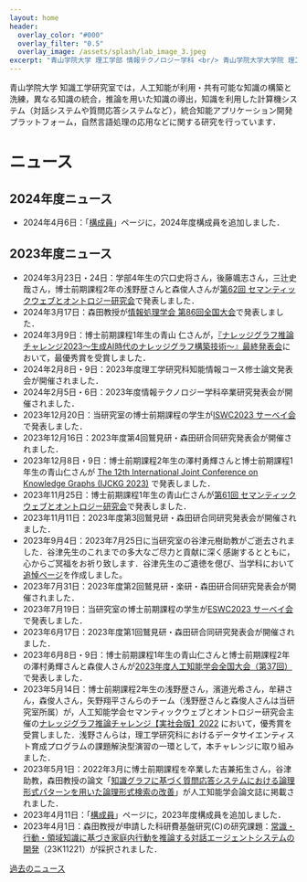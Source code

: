 ```yaml
---
layout: home
header:
  overlay_color: "#000"
  overlay_filter: "0.5"
  overlay_image: /assets/splash/lab_image_3.jpeg
excerpt: "青山学院大学 理工学部 情報テクノロジー学科 <br/> 青山学院大学大学院 理工学研究科 知能情報コース <br/> 森田研究室"
---
```


青山学院大学 知識工学研究室では，人工知能が利用・共有可能な知識の構築と洗練，異なる知識の統合，推論を用いた知識の導出，知識を利用した計算機システム（対話システムや質問応答システムなど），統合知能アプリケーション開発プラットフォーム，自然言語処理の応用などに関する研究を行っています．
# ニュース

## 2024年度ニュース
* 2024年4月6日：「[構成員]({{site.baseurl}}/members)」ページに，2024年度構成員を追加しました．

## 2023年度ニュース
* 2024年3月23日・24日：学部4年生の穴口史将さん，後藤颯志さん，三辻史哉さん，博士前期課程2年の浅野歴さんと森俊人さんが[第62回 セマンティックウェブとオントロジー研究会](https://www.sigswo.org/papers/62program)で発表しました．
* 2024年3月17日：森田教授が[情報処理学会 第86回全国大会](https://onsite.gakkai-web.net/ipsj/abstract/html/program/program4.html#S7B)で発表しました．
* 2024年3月9日：博士前期課程1年生の青山 仁さんが，[『ナレッジグラフ推論チャレンジ2023〜生成AI時代のナレッジグラフ構築技術〜』最終発表会](https://challenge.knowledge-graph.jp/2023/)において，最優秀賞を受賞しました．
* 2024年2月8日・9日：2023年度理工学研究科知能情報コース修士論文発表会が開催されました．
* 2024年2月5日・6日：2023年度情報テクノロジー学科卒業研究発表会が開催されました．
* 2023年12月20日：当研究室の博士前期課程の学生が[ISWC2023 サーベイ会](https://kg-wakate.connpass.com/event/300488/)で発表しました．
* 2023年12月16日：2023年度第4回鷲見研・森田研合同研究発表会が開催されました．
* 2023年12月8日・9日：博士前期課程2年生の澤村勇輝さんと博士前期課程1年生の青山仁さんが [The 12th International Joint Conference on Knowledge Graphs (IJCKG 2023)](https://ijckg2023.knowledge-graph.jp/) で発表しました．
* 2023年11月25日：博士前期課程1年生の青山仁さんが[第61回 セマンティックウェブとオントロジー研究会](https://www.sigswo.org/papers/61program)で発表しました．
* 2023年11月11日：2023年度第3回鷲見研・森田研合同研究発表会が開催されました．
* 2023年9月4日：2023年7月25日に当研究室の谷津元樹助教がご逝去されました．谷津先生のこれまでの多大なご尽力と貢献に深く感謝するとともに，心からご冥福をお祈り致します．谷津先生のご遺徳を偲び、当学科において[追悼ページ](https://www.agnes.aoyama.ac.jp/iit/in-memory-of-yatsu-motoki-sensei)を作成しました。
* 2023年7月31日：2023年度第2回鷲見研・楽研・森田研合同研究発表会が開催されました．
* 2023年7月19日：当研究室の博士前期課程の学生が[ESWC2023 サーベイ会](https://kg-wakate.connpass.com/event/284097/)で発表しました．
* 2023年6月17日：2023年度第1回鷲見研・森田研合同研究発表会が開催されました．
* 2023年6月8日・9日：博士前期課程1年生の青山仁さんと博士前期課程2年の澤村勇輝さんと森俊人さんが[2023年度人工知能学会全国大会（第37回）](https://www.ai-gakkai.or.jp/jsai2023/)で発表しました．
* 2023年5月14日：博士前期課程2年生の浅野歴さん，濱道光希さん，牟耕さん，森俊人さん，矢野翔平さんらのチーム（浅野歴さんと森俊人さんは当研究室所属）が，人工知能学会セマンティックウェブとオントロジー研究会主催の[ナレッジグラフ推論チャレンジ【実社会版】2022](https://challenge.knowledge-graph.jp/results/results2022.html) において，優秀賞を受賞しました．浅野さんらは，理工学研究科におけるデータサイエンティスト育成プログラムの課題解決型演習の一環として，本チャレンジに取り組みました．
* 2023年5月1日：2022年3月に博士前期課程を卒業した吉兼拓生さん，谷津助教，森田教授の論文「[知識グラフに基づく質問応答システムにおける論理形式パターンを用いた論理形式検索の改善](https://doi.org/10.1527/tjsai.38-3_I-M92)」が人工知能学会論文誌に掲載されました．
* 2023年4月11日：「[構成員]({{site.baseurl}}/members)」ページに，2023年度構成員を追加しました．
* 2023年4月1日：森田教授が申請した科研費基盤研究(C)の研究課題：[常識・行動・領域知識に基づき家庭内行動を推論する対話エージェントシステムの開発](https://kaken.nii.ac.jp/ja/grant/KAKENHI-PROJECT-23K11221/)（23K11221）が採択されました．

[過去のニュース]({{site.baseurl}}/news)